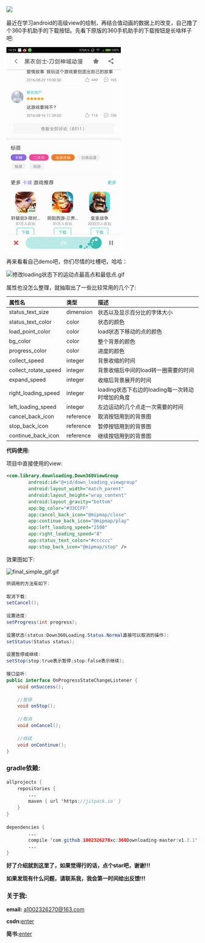 [![](https://jitpack.io/v/1002326270xc/360Downloading-master.svg)](https://jitpack.io/#1002326270xc/360Downloading-master/v1.3)

最近在学习android的高级view的绘制，再结合值动画的数据上的改变，自己撸了个360手机助手的下载按钮。先看下原版的360手机助手的下载按钮是长啥样子吧:

![360下载按钮效果图.gif](https://github.com/1002326270xc/360Downloading-master/blob/master/photos/360下载按钮效果图.gif)

再来看看自己demo吧，你们尽情的吐槽吧，哈哈：


![修改loading状态下的运动点最高点和最低点.gif](https://github.com/1002326270xc/360Downloading-master/blob/master/photos/修改loading状态下的运动点最高点和最低点.gif)

属性也没怎么整理，就抽取出了一些比较常用的几个了:

| 属性名        | 类型           | 描述  |
| :------------- |:-------------| :-----|
| status_text_size      | dimension | 状态以及显示百分比的字体大小|
| status_text_color      | color | 状态的颜色 |
| load_point_color      | color | load状态下移动的点的颜色 |
| bg_color      | color      |   整个背景的颜色 |
| progress_color | color      |    进度的颜色 |
| collect_speed | integer      |    背景收缩的时间 |
| collect_rotate_speed | integer      |    背景收缩后中间的load转一圈需要的时间 |
| expand_speed | integer      |   收缩后背景展开的时间|
| right_loading_speed | integer      |   loading状态下右边的loading每一次转动时增加的角度|
| left_loading_speed | integer      |   左边运动的几个点走一次需要的时间|
| cancel_back_icon | reference      |   取消按钮用到的背景图|
| stop_back_icon | reference      |   暂停按钮用到的背景图|
| continue_back_icon | reference      |   继续按钮用到的背景图|

**代码使用:**

项目中直接使用的view:
```xml
<com.library.downloading.Down360ViewGroup
        android:id="@+id/down_loading_viewgroup"
        android:layout_width="match_parent"
        android:layout_height="wrap_content"
        android:layout_gravity="bottom"
        app:bg_color="#33CCFF"
        app:cancel_back_icon="@mipmap/close"
        app:continue_back_icon="@mipmap/play"
        app:left_loading_speed="2500"
        app:right_loading_speed="8"
        app:status_text_color="#cccccc"
        app:stop_back_icon="@mipmap/stop" />
```
效果图如下:

![final_simple_gif.gif](https://github.com/1002326270xc/360Downloading-master/blob/master/photos/final_simple_gif.gif)

```java
供调用的方法有如下:

取消下载:
setCancel();

设置进度:
setProgress(int progress);

设置状态(status:Down360Loading.Status.Normal直接可以取消的操作):
setStatus(Status status);

设置暂停或继续:
setStop(stop:true表示暂停;stop:false表示继续);

接口监听:
public interface OnProgressStateChangeListener {
    void onSuccess();

    //暂停
    void onStop();

    //取消
    void onCancel();

    //继续
    void onContinue();
}

```

### gradle依赖:
```java
allprojects {
    repositories {
        ...
        maven { url 'https://jitpack.io' }
    }
}

dependencies {
        ...
        compile 'com.github.1002326270xc:360Downloading-master:v1.3.1'
        ...
}
```

**好了介绍就到这里了，如果觉得行的话，点个star吧，谢谢!!!**

**如果发现有什么问题，请联系我，我会第一时间给出反馈!!!**


### 关于我:
**email:** a1002326270@163.com

**csdn:**[enter](http://blog.csdn.net/u010429219/article/details/64922781)

**简书:**[enter](http://www.jianshu.com/p/52bf13d4ca76)
